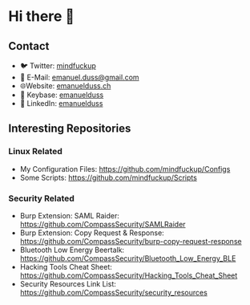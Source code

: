 # Hi there 👋

## Contact

- 🐦 Twitter: [mindfuckup](https://twitter.com/mindfuckup)
- 📧 E-Mail: emanuel.duss@gmail.com
- 🌐Website: [emanuelduss.ch](https://emanuelduss.ch)
- 🔐 Keybase: [emanuelduss](https://keybase.io/emanuelduss)
- 🐝 LinkedIn: [emanuelduss](https://www.linkedin.com/in/emanuelduss/)

## Interesting Repositories

### Linux Related

- My Configuration Files: https://github.com/mindfuckup/Configs
- Some Scripts: https://github.com/mindfuckup/Scripts

### Security Related

- Burp Extension: SAML Raider: https://github.com/CompassSecurity/SAMLRaider
- Burp Extension: Copy Request & Response: https://github.com/CompassSecurity/burp-copy-request-response
- Bluetooth Low Energy Beertalk: https://github.com/CompassSecurity/Bluetooth_Low_Energy_BLE
- Hacking Tools Cheat Sheet: https://github.com/CompassSecurity/Hacking_Tools_Cheat_Sheet
- Security Resources Link List: https://github.com/CompassSecurity/security_resources
